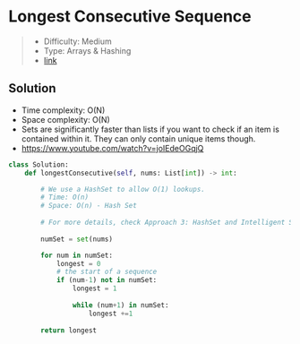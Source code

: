 # Longest Consecutive Sequence

> - Difficulty: Medium
> - Type: Arrays & Hashing
> - [link](https://leetcode.com/problems/longest-consecutive-sequence/)

## Solution
- Time complexity: O(N)
- Space complexity: O(N)
- Sets are significantly faster than lists if you want to check if an item is contained within it. They can only contain unique items though.
- https://www.youtube.com/watch?v=joIEdeOGqjQ

```python
class Solution:
    def longestConsecutive(self, nums: List[int]) -> int:

        # We use a HashSet to allow O(1) lookups.
        # Time: O(n)
        # Space: O(n) - Hash Set
                
        # For more details, check Approach 3: HashSet and Intelligent Sequence Building on LeetCode.
        
        numSet = set(nums)

        for num in numSet:
            longest = 0
            # the start of a sequence
            if (num-1) not in numSet:
                longest = 1
            
                while (num+1) in numSet:
                    longest +=1
    
        return longest
```
